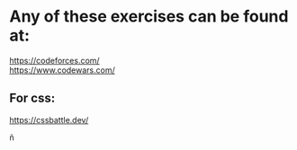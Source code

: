 # Any of these exercises can be found at:

https://codeforces.com/ <br/>
https://www.codewars.com/ <br/>

## For css: <br/>

https://cssbattle.dev/ <br/>

ñ
